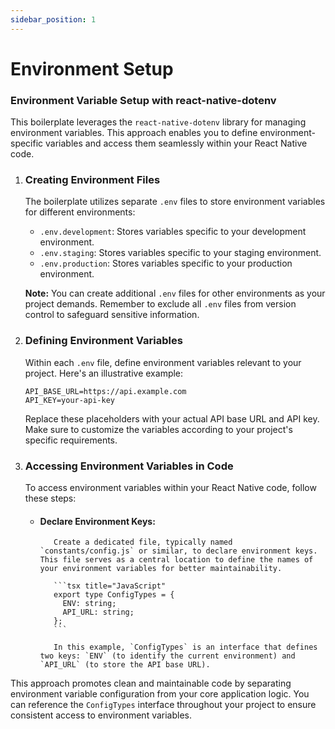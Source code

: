 ```yaml
---
sidebar_position: 1
---
```


# Environment Setup

### Environment Variable Setup with react-native-dotenv

This boilerplate leverages the `react-native-dotenv` library for managing environment variables. This approach enables you to define environment-specific variables and access them seamlessly within your React Native code.

1.  ### Creating Environment Files

    The boilerplate utilizes separate `.env` files to store environment variables for different environments:

    - `.env.development`: Stores variables specific to your development environment.
    - `.env.staging`: Stores variables specific to your staging environment.
    - `.env.production`: Stores variables specific to your production environment.

    **Note:** You can create additional `.env` files for other environments as your project demands. Remember to exclude all `.env` files from version control to safeguard sensitive information.

2.  ### Defining Environment Variables

    Within each `.env` file, define environment variables relevant to your project. Here's an illustrative example:

    ```
    API_BASE_URL=https://api.example.com
    API_KEY=your-api-key
    ```

    Replace these placeholders with your actual API base URL and API key. Make sure to customize the variables according to your project's specific requirements.

3.  ### Accessing Environment Variables in Code

    To access environment variables within your React Native code, follow these steps:

    - #### Declare Environment Keys:

             Create a dedicated file, typically named `constants/config.js` or similar, to declare environment keys. This file serves as a central location to define the names of your environment variables for better maintainability.

             ```tsx title="JavaScript"
             export type ConfigTypes = {
               ENV: string;
               API_URL: string;
             };
             ```

             In this example, `ConfigTypes` is an interface that defines two keys: `ENV` (to identify the current environment) and `API_URL` (to store the API base URL).

This approach promotes clean and maintainable code by separating environment variable configuration from your core application logic. You can reference the `ConfigTypes` interface throughout your project to ensure consistent access to environment variables.

